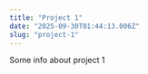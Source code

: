```yaml
---
title: "Project 1"
date: "2025-09-30T01:44:13.006Z"
slug: "project-1"
---
```



Some info about project 1

